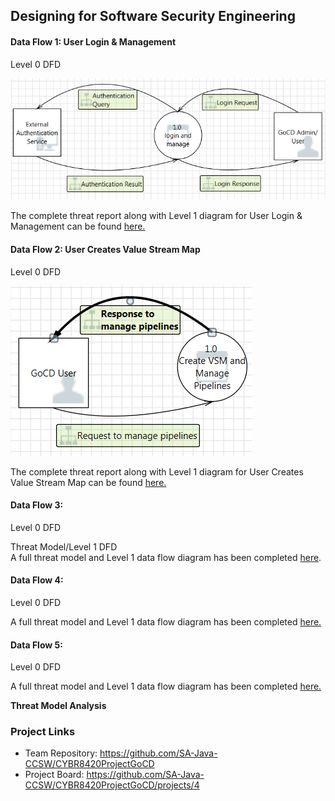 ## Designing for Software Security Engineering
#### Data Flow 1: User Login & Management
Level 0 DFD

![Level 0 for User Login & Management](https://github.com/SA-Java-CCSW/CYBR8420ProjectGoCD/blob/master/Threat%20Models/UserLoginDFDLevel0.PNG)

The complete threat report along with Level 1 diagram for User Login & Management can be found <a href = "https://github.com/SA-Java-CCSW/CYBR8420ProjectGoCD/blob/master/Threat%20Models/UserLoginDFDLevel1.htm">here.</a>

#### Data Flow 2: User Creates Value Stream Map
Level 0 DFD

![Level 0 for User Login & Management](https://github.com/SA-Java-CCSW/CYBR8420ProjectGoCD/blob/master/Threat%20Models/UserCreatesVSMDFDLevel0.PNG)

The complete threat report along with Level 1 diagram for User Creates Value Stream Map can be found <a href = "https://github.com/SA-Java-CCSW/CYBR8420ProjectGoCD/blob/master/Threat%20Models/UserCreatesVSMDFDLevel1.htm">here.</a>

#### Data Flow 3:
Level 0 DFD  

Threat Model/Level 1 DFD  
A full threat model and Level 1 data flow diagram has been completed <a href = "https://swrp.github.io/CYBR8420-SemesterProject/InternalClusterCommunication_ThreatReport.htm">here</a>.

#### Data Flow 4:
Level 0 DFD

A full threat model and Level 1 data flow diagram has been completed <a href = "https://swrp.github.io/CYBR8420-SemesterProject/AnalystQueriesForFraudReprts.htm">here.</a>

#### Data Flow 5:
Level 0 DFD

A full threat model and Level 1 data flow diagram has been completed <a href = "https://swrp.github.io/CYBR8420-SemesterProject/AlertToFraudAnalyst.htm">here.</a>

**Threat Model Analysis**  


### Project Links
* Team Repository: https://github.com/SA-Java-CCSW/CYBR8420ProjectGoCD
* Project Board: https://github.com/SA-Java-CCSW/CYBR8420ProjectGoCD/projects/4
